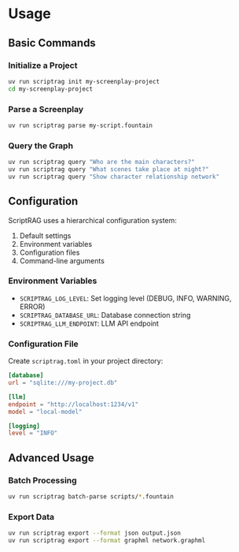 # Usage

## Basic Commands

### Initialize a Project

```bash
uv run scriptrag init my-screenplay-project
cd my-screenplay-project
```

### Parse a Screenplay

```bash
uv run scriptrag parse my-script.fountain
```

### Query the Graph

```bash
uv run scriptrag query "Who are the main characters?"
uv run scriptrag query "What scenes take place at night?"
uv run scriptrag query "Show character relationship network"
```

## Configuration

ScriptRAG uses a hierarchical configuration system:

1. Default settings
2. Environment variables
3. Configuration files
4. Command-line arguments

### Environment Variables

- `SCRIPTRAG_LOG_LEVEL`: Set logging level (DEBUG, INFO, WARNING, ERROR)
- `SCRIPTRAG_DATABASE_URL`: Database connection string
- `SCRIPTRAG_LLM_ENDPOINT`: LLM API endpoint

### Configuration File

Create `scriptrag.toml` in your project directory:

```toml
[database]
url = "sqlite:///my-project.db"

[llm]
endpoint = "http://localhost:1234/v1"
model = "local-model"

[logging]
level = "INFO"
```

## Advanced Usage

### Batch Processing

```bash
uv run scriptrag batch-parse scripts/*.fountain
```

### Export Data

```bash
uv run scriptrag export --format json output.json
uv run scriptrag export --format graphml network.graphml
```

